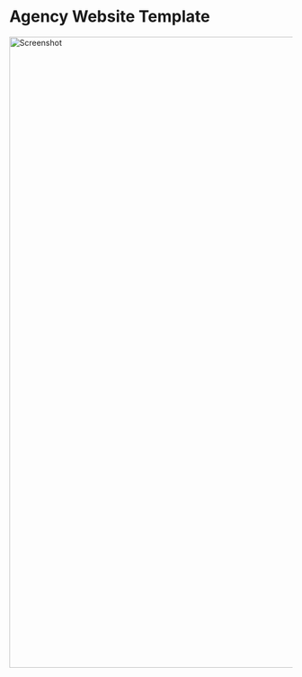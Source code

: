 # Agency Website Template
<img width="1120" alt="Screenshot" src="https://github.com/codepassion-team/website-templete-agency/assets/15765838/5608975d-7c4b-468d-b74a-478a1ddcfe81">
